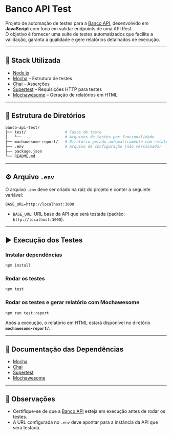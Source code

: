 # Banco API Test

Projeto de automação de testes para a [Banco API](https://github.com/juliodelimas/banco-api), desenvolvido em **JavaScript** com foco em validar endpoints de uma API Rest.  
O objetivo é fornecer uma suíte de testes automatizados que facilite a validação, garanta a qualidade e gere relatórios detalhados de execução.

---

## 🚀 Stack Utilizada

- [Node.js](https://nodejs.org/)  
- [Mocha](https://mochajs.org/) – Estrutura de testes  
- [Chai](https://www.chaijs.com/) – Asserções  
- [Supertest](https://github.com/ladjs/supertest) – Requisições HTTP para testes  
- [Mochawesome](https://www.npmjs.com/package/mochawesome) – Geração de relatórios em HTML  

---

## 📂 Estrutura de Diretórios

```bash
banco-api-test/
├── test/                 # Casos de teste
│   └── ...               # Arquivos de testes por funcionalidade
├── mochawesome-report/   # Diretório gerado automaticamente com relatórios em HTML
├── .env                  # Arquivo de configuração (não versionado)
├── package.json
└── README.md
```

---

## ⚙️ Arquivo `.env`

O arquivo `.env` deve ser criado na raiz do projeto e conter a seguinte variável:

```env
BASE_URL=http://localhost:3000
```

- `BASE_URL`: URL base da API que será testada (padrão: `http://localhost:3000`).

---

## ▶️ Execução dos Testes

### Instalar dependências
```bash
npm install
```

### Rodar os testes
```bash
npm test
```

### Rodar os testes e gerar relatório com Mochawesome
```bash
npm run test:report
```

Após a execução, o relatório em HTML estará disponível no diretório **`mochawesome-report/`**.

---

## 📑 Documentação das Dependências

- [Mocha](https://mochajs.org/)  
- [Chai](https://www.chaijs.com/)  
- [Supertest](https://github.com/ladjs/supertest)  
- [Mochawesome](https://www.npmjs.com/package/mochawesome)  

---

## 📌 Observações

- Certifique-se de que a [Banco API](https://github.com/juliodelimas/banco-api) esteja em execução antes de rodar os testes.  
- A URL configurada no `.env` deve apontar para a instância da API que será testada.  
